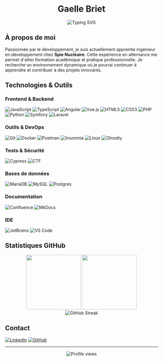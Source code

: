 <h1 align="center">Gaelle Briet</h1>

<div align="center">
  <img src="https://readme-typing-svg.herokuapp.com?font=Fira+Code&pause=1000&color=2E9EF7&center=true&vCenter=true&width=435&lines=Apprentie+Ing%C3%A9nieur+D%C3%A9veloppement;D%C3%A9velopeuse;" alt="Typing SVG" />
</div>

## À propos de moi

<p>Passionnée par le développement, je suis actuellement apprentie ingénieur en développement chez <strong>Spie Nucléaire</strong>. Cette expérience en alternance me permet d'allier formation académique et pratique professionnelle. Je recherche un environnement dynamique où je pourrai continuer à apprendre et contribuer à des projets innovants.</p>

## Technologies & Outils

### Frontend & Backend
![JavaScript](https://img.shields.io/badge/JavaScript-F7DF1E?style=for-the-badge&logo=javascript&logoColor=black)
![TypeScript](https://img.shields.io/badge/TypeScript-007ACC?style=for-the-badge&logo=typescript&logoColor=white)
![Angular](https://img.shields.io/badge/Angular-DD0031?style=for-the-badge&logo=angular&logoColor=white)
![Vue.js](https://img.shields.io/badge/Vue.js-4FC08D?style=for-the-badge&logo=vue.js&logoColor=white)
![HTML5](https://img.shields.io/badge/HTML5-E34F26?style=for-the-badge&logo=html5&logoColor=white)
![CSS3](https://img.shields.io/badge/CSS3-1572B6?style=for-the-badge&logo=css3&logoColor=white)
![PHP](https://img.shields.io/badge/PHP-777BB4?style=for-the-badge&logo=php&logoColor=white)
![Python](https://img.shields.io/badge/Python-3776AB?style=for-the-badge&logo=python&logoColor=white)
![Symfony](https://img.shields.io/badge/Symfony-000000?style=for-the-badge&logo=symfony&logoColor=white)
![Laravel](https://img.shields.io/badge/Laravel-FF2D20?style=for-the-badge&logo=laravel&logoColor=white)

### Outils & DevOps
![Git](https://img.shields.io/badge/Git-F05032?style=for-the-badge&logo=git&logoColor=white)
![Docker](https://img.shields.io/badge/Docker-2496ED?style=for-the-badge&logo=docker&logoColor=white)
![Postman](https://img.shields.io/badge/Postman-FF6C37?style=for-the-badge&logo=postman&logoColor=white)
![Insomnia](https://img.shields.io/badge/Insomnia-4000BF?style=for-the-badge&logo=insomnia&logoColor=white)
![Linux](https://img.shields.io/badge/Linux-FCC624?style=for-the-badge&logo=linux&logoColor=black)
![Ghostty](https://custom-icon-badges.demolab.com/badge/Ghostty-0000ff?style=for-the-badge&logo=ghostty_term)

### Tests & Sécurité
![Cypress](https://img.shields.io/badge/Cypress-17202C?style=for-the-badge&logo=cypress&logoColor=white)
![CTF](https://img.shields.io/badge/CTF-Security-FF6B6B?style=for-the-badge&logo=hackthebox&logoColor=white)

### Bases de données
![MariaDB](https://img.shields.io/badge/MariaDB-003545?style=for-the-badge&logo=mariadb&logoColor=white)
![MySQL](https://img.shields.io/badge/MySQL-4479A1?style=for-the-badge&logo=mysql&logoColor=fff)
![Postgres](https://img.shields.io/badge/Postgres-%23316192.svg?style=for-the-badge&logo=postgresql&logoColor=white)

### Documentation
![Confluence](https://img.shields.io/badge/Confluence-172B4D?style=for-the-badge&logo=confluence&logoColor=fff)
![MkDocs](https://img.shields.io/badge/MkDocs-526CFE?style=for-the-badge&logo=materialformkdocs&logoColor=fff)

### IDE 
![JetBrains](https://img.shields.io/badge/JetBrains-000000?style=for-the-badge&logo=jetbrains&logoColor=white)
![VS Code](https://img.shields.io/badge/VS_Code-007ACC?style=for-the-badge&logo=visual-studio-code&logoColor=white)


## Statistiques GitHub

<div align="center">
  <img height="180em" src="https://github-readme-stats.vercel.app/api?username=GaelleBriet&show_icons=true&theme=tokyonight&include_all_commits=true&count_private=true"/>
  <img height="180em" src="https://github-readme-stats.vercel.app/api/top-langs/?username=GaelleBriet&layout=compact&langs_count=7&theme=tokyonight"/>
</div>

<div align="center">
  <img src="https://github-readme-streak-stats.herokuapp.com/?user=GaelleBriet&theme=tokyonight" alt="GitHub Streak" />
</div>

## Contact

[![LinkedIn](https://img.shields.io/badge/LinkedIn-0077B5?style=for-the-badge&logo=linkedin&logoColor=white)](https://www.linkedin.com/in/gaelle-briet-666184227/)
[![GitHub](https://img.shields.io/badge/GitHub-100000?style=for-the-badge&logo=github&logoColor=white)](https://github.com/GaelleBriet)

---

<div align="center">
  <img src="https://komarev.com/ghpvc/?username=GaelleBriet&color=blue&style=flat-square&label=Visiteurs" alt="Profile views" />
</div>


